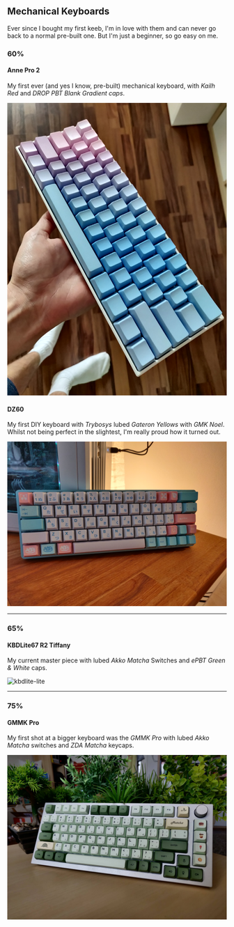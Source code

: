 ## Mechanical Keyboards
Ever since I bought my first keeb, I'm in love with them and can never go back
to a normal pre-built one.
But I'm just a beginner, so go easy on me.

### 60%
#### Anne Pro 2
My first ever (and yes I know, pre-built) mechanical keyboard, with _Kailh Red_
and _DROP PBT Blank Gradient caps_.

![anne2](./assets/keebs/anne2.jpg)

#### DZ60
My first DIY keyboard with _Trybosys_ lubed _Gateron Yellows_ with _GMK Noel_.
Whilst not being perfect in the slightest, I'm really proud how it turned out.

![noel](./assets/keebs/dznoel.jpg)

* * *

### 65%
#### KBDLite67 R2 Tiffany
My current master piece with lubed _Akko Matcha_ Switches and _ePBT Green & White_
caps.

![kbdlite-lite](./assets/keebs/kbdlite-green.jpg)

* * *

### 75%
#### GMMK Pro
My first shot at a bigger keyboard was the _GMMK Pro_ with lubed _Akko Matcha_ switches
and _ZDA Matcha_ keycaps.

![gmmk](./assets/keebs/gmmk.jpg)
